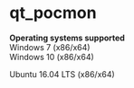 # qt_pocmon

<b>Operating systems supported<br></b>
Windows 7 (x86/x64) <br>
Windows 10 (x86/x64) <br>

Ubuntu 16.04 LTS (x86/x64) <br>
